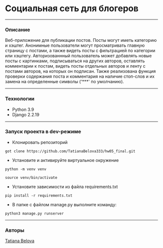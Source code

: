 # Социальная сеть для блогеров
___
### Описание
Веб-приложение для публикации постов. Посты могут иметь категорию и хэштег. Анонимные пользователи могут просматривать главную страницу с постами, а также видеть посты с фильтрацией
по категории или хэштегу. Авторизованнный пользователь может добавлять новые посты с картинками, подписываться на других авторов, оставлять комментарии к постам, видеть посты отдельных авторов и ленту с постами авторов, на которых он подписан. Также реализована функция проверки содержания поста и комментария на наличие стоп-слов и их замена на определенные символы ('***' по умолчанию).
___
### Технологии
- Python 3.9
- Django 2.2.19
___
### Запуск проекта в dev-режиме
- Клонировать репозиторий
```
got clone https://github.com/TatianaBelova333/hw05_final.git
```
- Установите и активируйте виртуальное окружение
```
python -m venv venv
```
```
source venv/bin/activate
```
- Установите зависимости из файла requirements.txt
```
pip install -r requirements.txt
``` 
- В папке с файлом manage.py выполните команду:
```
python3 manage.py runserver
```
___
### Авторы
[Tatiana Belova](https://github.com/TatianaBelova333)
